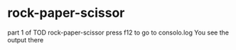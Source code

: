 # rock-paper-scissor
 part 1 of TOD rock-paper-scissor
press f12 to go to consolo.log
You see the output there